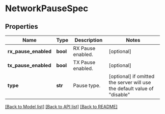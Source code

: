 # NetworkPauseSpec

## Properties
Name | Type | Description | Notes
------------ | ------------- | ------------- | -------------
**rx_pause_enabled** | **bool** | RX Pause enabled. | [optional] 
**tx_pause_enabled** | **bool** | TX Pause enabled. | [optional] 
**type** | **str** | Pause type. | [optional]  if omitted the server will use the default value of "disable"

[[Back to Model list]](../README.md#documentation-for-models) [[Back to API list]](../README.md#documentation-for-api-endpoints) [[Back to README]](../README.md)


